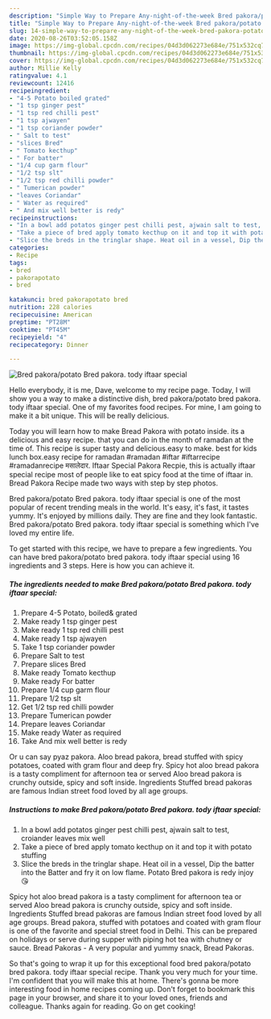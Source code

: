 ```yaml
---
description: "Simple Way to Prepare Any-night-of-the-week Bred pakora/potato Bred pakora. tody iftaar special"
title: "Simple Way to Prepare Any-night-of-the-week Bred pakora/potato Bred pakora. tody iftaar special"
slug: 14-simple-way-to-prepare-any-night-of-the-week-bred-pakora-potato-bred-pakora-tody-iftaar-special
date: 2020-08-26T03:52:05.158Z
image: https://img-global.cpcdn.com/recipes/04d3d062273e684e/751x532cq70/bred-pakorapotato-bred-pakora-tody-iftaar-special-recipe-main-photo.jpg
thumbnail: https://img-global.cpcdn.com/recipes/04d3d062273e684e/751x532cq70/bred-pakorapotato-bred-pakora-tody-iftaar-special-recipe-main-photo.jpg
cover: https://img-global.cpcdn.com/recipes/04d3d062273e684e/751x532cq70/bred-pakorapotato-bred-pakora-tody-iftaar-special-recipe-main-photo.jpg
author: Millie Kelly
ratingvalue: 4.1
reviewcount: 12416
recipeingredient:
- "4-5 Potato boiled grated"
- "1 tsp ginger pest"
- "1 tsp red chilli pest"
- "1 tsp ajwayen"
- "1 tsp coriander powder"
- " Salt to test"
- "slices Bred"
- " Tomato kecthup"
- " For batter"
- "1/4 cup garm flour"
- "1/2 tsp slt"
- "1/2 tsp red chilli powder"
- " Tumerican powder"
- "leaves Coriandar"
- " Water as required"
- " And mix well better is redy"
recipeinstructions:
- "In a bowl add potatos ginger pest chilli pest, ajwain salt to test, croiander leaves mix well"
- "Take a piece of bred apply tomato kecthup on it and top it with potato stuffing"
- "Slice the breds in the tringlar shape. Heat oil in a vessel, Dip the batter into the Batter and fry it on low flame. Potato Bred pakora is redy injoy 😘"
categories:
- Recipe
tags:
- bred
- pakorapotato
- bred

katakunci: bred pakorapotato bred 
nutrition: 228 calories
recipecuisine: American
preptime: "PT28M"
cooktime: "PT45M"
recipeyield: "4"
recipecategory: Dinner

---
```



![Bred pakora/potato Bred pakora. tody iftaar special](https://img-global.cpcdn.com/recipes/04d3d062273e684e/751x532cq70/bred-pakorapotato-bred-pakora-tody-iftaar-special-recipe-main-photo.jpg)

Hello everybody, it is me, Dave, welcome to my recipe page. Today, I will show you a way to make a distinctive dish, bred pakora/potato bred pakora. tody iftaar special. One of my favorites food recipes. For mine, I am going to make it a bit unique. This will be really delicious.

Today you will learn how to make Bread Pakora with potato inside. its a delicious and easy recipe. that you can do in the month of ramadan at the time of. This recipe is super tasty and delicious.easy to make. best for kids lunch box.easy recipe for ramadan #ramadan #iftar #iftarrecipe #ramadanrecipe मसालेदार. Iftaar Special Pakora Recpie, this is actually iftaar special recipe most of people like to eat spicy food at the time of iftaar in. Bread Pakora Recipe made two ways with step by step photos.

Bred pakora/potato Bred pakora. tody iftaar special is one of the most popular of recent trending meals in the world. It's easy, it's fast, it tastes yummy. It's enjoyed by millions daily. They are fine and they look fantastic. Bred pakora/potato Bred pakora. tody iftaar special is something which I've loved my entire life.


To get started with this recipe, we have to prepare a few ingredients. You can have bred pakora/potato bred pakora. tody iftaar special using 16 ingredients and 3 steps. Here is how you can achieve it.

<!--inarticleads1-->

##### The ingredients needed to make Bred pakora/potato Bred pakora. tody iftaar special:

1. Prepare 4-5 Potato, boiled&amp; grated
1. Make ready 1 tsp ginger pest
1. Make ready 1 tsp red chilli pest
1. Make ready 1 tsp ajwayen
1. Take 1 tsp coriander powder
1. Prepare  Salt to test
1. Prepare slices Bred
1. Make ready  Tomato kecthup
1. Make ready  For batter
1. Prepare 1/4 cup garm flour
1. Prepare 1/2 tsp slt
1. Get 1/2 tsp red chilli powder
1. Prepare  Tumerican powder
1. Prepare leaves Coriandar
1. Make ready  Water as required
1. Take  And mix well better is redy


Or u can say pyaz pakora. Aloo bread pakora, bread stuffed with spicy potatoes, coated with gram flour and deep fry. Spicy hot aloo bread pakora is a tasty compliment for afternoon tea or served Aloo bread pakora is crunchy outside, spicy and soft inside. Ingredients Stuffed bread pakoras are famous Indian street food loved by all age groups. 

<!--inarticleads2-->

##### Instructions to make Bred pakora/potato Bred pakora. tody iftaar special:

1. In a bowl add potatos ginger pest chilli pest, ajwain salt to test, croiander leaves mix well
1. Take a piece of bred apply tomato kecthup on it and top it with potato stuffing
1. Slice the breds in the tringlar shape. Heat oil in a vessel, Dip the batter into the Batter and fry it on low flame. Potato Bred pakora is redy injoy 😘


Spicy hot aloo bread pakora is a tasty compliment for afternoon tea or served Aloo bread pakora is crunchy outside, spicy and soft inside. Ingredients Stuffed bread pakoras are famous Indian street food loved by all age groups. Bread pakora, stuffed with potatoes and coated with gram flour is one of the favorite and special street food in Delhi. This can be prepared on holidays or serve during supper with piping hot tea with chutney or sauce. Bread Pakoras - A very popular and yummy snack, Bread Pakoras. 

So that's going to wrap it up for this exceptional food bred pakora/potato bred pakora. tody iftaar special recipe. Thank you very much for your time. I'm confident that you will make this at home. There's gonna be more interesting food in home recipes coming up. Don't forget to bookmark this page in your browser, and share it to your loved ones, friends and colleague. Thanks again for reading. Go on get cooking!
